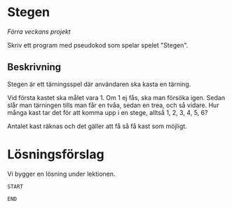 # Stegen
*Förra veckans projekt*

Skriv ett program med pseudokod som spelar spelet "Stegen".

## Beskrivning
Stegen är ett tärningsspel där användaren ska kasta en tärning.

Vid första kastet ska målet vara 1. Om 1 ej fås, ska man försöka igen. Sedan slår man tärningen tills man får en tvåa, sedan en trea, och så vidare. Hur många kast tar det för att komma upp i en stege, alltså 1, 2, 3, 4, 5, 6?

Antalet kast räknas och det gäller att få så få kast som möjligt.


# Lösningsförslag
Vi bygger en lösning under lektionen.
```
START

END
```
